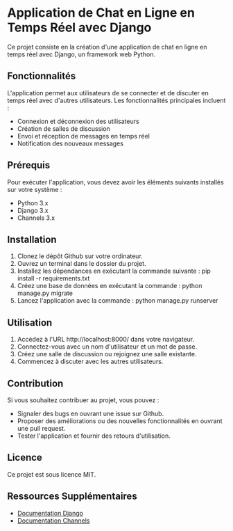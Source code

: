 # Application de Chat en Ligne en Temps Réel avec Django

Ce projet consiste en la création d'une application de chat en ligne en temps réel avec Django, un framework web Python.

## Fonctionnalités

L'application permet aux utilisateurs de se connecter et de discuter en temps réel avec d'autres utilisateurs. Les fonctionnalités principales incluent :

- Connexion et déconnexion des utilisateurs
- Création de salles de discussion
- Envoi et réception de messages en temps réel
- Notification des nouveaux messages

## Prérequis

Pour exécuter l'application, vous devez avoir les éléments suivants installés sur votre système :

- Python 3.x
- Django 3.x
- Channels 3.x

## Installation

1. Clonez le dépôt Github sur votre ordinateur.
2. Ouvrez un terminal dans le dossier du projet.
3. Installez les dépendances en exécutant la commande suivante : pip install -r requirements.txt
4. Créez une base de données en exécutant la commande : python manage.py migrate
5. Lancez l'application avec la commande : python manage.py runserver

## Utilisation

1. Accédez à l'URL http://localhost:8000/ dans votre navigateur.
2. Connectez-vous avec un nom d'utilisateur et un mot de passe.
3. Créez une salle de discussion ou rejoignez une salle existante.
4. Commencez à discuter avec les autres utilisateurs.

## Contribution

Si vous souhaitez contribuer au projet, vous pouvez :

- Signaler des bugs en ouvrant une issue sur Github.
- Proposer des améliorations ou des nouvelles fonctionnalités en ouvrant une pull request.
- Tester l'application et fournir des retours d'utilisation.

## Licence

Ce projet est sous licence MIT.

## Ressources Supplémentaires

- [Documentation Django](https://docs.djangoproject.com/fr/3.2/)
- [Documentation Channels](https://channels.readthedocs.io/en/stable/)

<!---
Scientifique1/Scientifique1 is a ✨ special ✨ repository because its `README.md` (this file) appears on your GitHub profile.
You can click the Preview link to take a look at your changes.
--->
